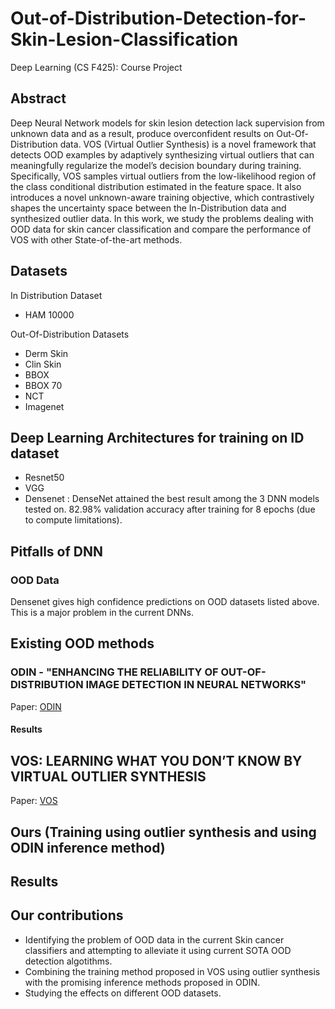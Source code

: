 # Out-of-Distribution-Detection-for-Skin-Lesion-Classification
Deep Learning (CS F425): Course Project

## Abstract

Deep Neural Network models for skin lesion detection lack supervision from unknown data
and as a result, produce overconfident results on Out-Of-Distribution data. VOS (Virtual
Outlier Synthesis) is a novel framework that detects OOD examples by adaptively synthesizing
virtual outliers that can meaningfully regularize the model’s decision boundary during training.
Specifically, VOS samples virtual outliers from the low-likelihood region of the class conditional
distribution estimated in the feature space. It also introduces a novel unknown-aware training
objective, which contrastively shapes the uncertainty space between the In-Distribution data
and synthesized outlier data. In this work, we study the problems dealing with OOD data
for skin cancer classification and compare the performance of VOS with other State-of-the-art
methods.

## Datasets

  In Distribution Dataset
  * HAM 10000 

  Out-Of-Distribution Datasets
  * Derm Skin
  * Clin Skin
  * BBOX
  * BBOX 70
  * NCT
  * Imagenet

## Deep Learning Architectures for training on ID dataset
  * Resnet50
  * VGG
  * Densenet : DenseNet attained the best result among the 3 DNN models tested on. 82.98% validation accuracy after training for 8 epochs (due to compute limitations).
  
## Pitfalls of DNN
   ### OOD Data
   Densenet gives high confidence predictions on OOD datasets listed above. This is a major problem in the current DNNs.

## Existing OOD methods
  ### ODIN - "ENHANCING THE RELIABILITY OF OUT-OF-DISTRIBUTION IMAGE DETECTION IN NEURAL NETWORKS"
  Paper: [ODIN](https://arxiv.org/pdf/1706.02690.pdf)
  #### Results
  
## VOS: LEARNING WHAT YOU DON’T KNOW BY VIRTUAL OUTLIER SYNTHESIS
  Paper: [VOS](https://openreview.net/pdf?id=TW7d65uYu5M)
  
## Ours (Training using outlier synthesis and using ODIN inference method)

## Results

## Our contributions

* Identifying the problem of OOD data in the current Skin cancer classifiers and attempting to alleviate it using current SOTA OOD detection algotithms.
* Combining the training method proposed in VOS using outlier synthesis with the promising inference methods proposed in ODIN.
* Studying the effects on different OOD datasets.
